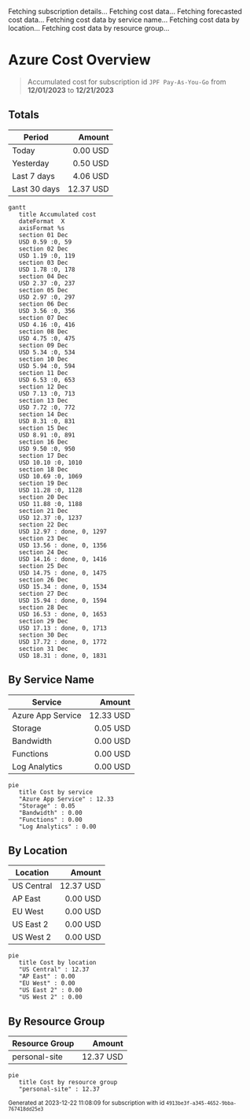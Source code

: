 Fetching subscription details...
Fetching cost data...
Fetching forecasted cost data...
Fetching cost data by service name...
Fetching cost data by location...
Fetching cost data by resource group...
# Azure Cost Overview

> Accumulated cost for subscription id `JPF Pay-As-You-Go` from **12/01/2023** to **12/21/2023**

## Totals

|Period|Amount|
|---|---:|
|Today|0.00 USD|
|Yesterday|0.50 USD|
|Last 7 days|4.06 USD|
|Last 30 days|12.37 USD|

```mermaid
gantt
   title Accumulated cost
   dateFormat  X
   axisFormat %s
   section 01 Dec
   USD 0.59 :0, 59
   section 02 Dec
   USD 1.19 :0, 119
   section 03 Dec
   USD 1.78 :0, 178
   section 04 Dec
   USD 2.37 :0, 237
   section 05 Dec
   USD 2.97 :0, 297
   section 06 Dec
   USD 3.56 :0, 356
   section 07 Dec
   USD 4.16 :0, 416
   section 08 Dec
   USD 4.75 :0, 475
   section 09 Dec
   USD 5.34 :0, 534
   section 10 Dec
   USD 5.94 :0, 594
   section 11 Dec
   USD 6.53 :0, 653
   section 12 Dec
   USD 7.13 :0, 713
   section 13 Dec
   USD 7.72 :0, 772
   section 14 Dec
   USD 8.31 :0, 831
   section 15 Dec
   USD 8.91 :0, 891
   section 16 Dec
   USD 9.50 :0, 950
   section 17 Dec
   USD 10.10 :0, 1010
   section 18 Dec
   USD 10.69 :0, 1069
   section 19 Dec
   USD 11.28 :0, 1128
   section 20 Dec
   USD 11.88 :0, 1188
   section 21 Dec
   USD 12.37 :0, 1237
   section 22 Dec
   USD 12.97 : done, 0, 1297
   section 23 Dec
   USD 13.56 : done, 0, 1356
   section 24 Dec
   USD 14.16 : done, 0, 1416
   section 25 Dec
   USD 14.75 : done, 0, 1475
   section 26 Dec
   USD 15.34 : done, 0, 1534
   section 27 Dec
   USD 15.94 : done, 0, 1594
   section 28 Dec
   USD 16.53 : done, 0, 1653
   section 29 Dec
   USD 17.13 : done, 0, 1713
   section 30 Dec
   USD 17.72 : done, 0, 1772
   section 31 Dec
   USD 18.31 : done, 0, 1831
```

## By Service Name

|Service|Amount|
|---|---:|
|Azure App Service|12.33 USD|
|Storage|0.05 USD|
|Bandwidth|0.00 USD|
|Functions|0.00 USD|
|Log Analytics|0.00 USD|

```mermaid
pie
   title Cost by service
   "Azure App Service" : 12.33
   "Storage" : 0.05
   "Bandwidth" : 0.00
   "Functions" : 0.00
   "Log Analytics" : 0.00
```

## By Location

|Location|Amount|
|---|---:|
|US Central|12.37 USD|
|AP East|0.00 USD|
|EU West|0.00 USD|
|US East 2|0.00 USD|
|US West 2|0.00 USD|

```mermaid
pie
   title Cost by location
   "US Central" : 12.37
   "AP East" : 0.00
   "EU West" : 0.00
   "US East 2" : 0.00
   "US West 2" : 0.00
```

## By Resource Group

|Resource Group|Amount|
|---|---:|
|personal-site|12.37 USD|

```mermaid
pie
   title Cost by resource group
   "personal-site" : 12.37
```

<sup>Generated at 2023-12-22 11:08:09 for subscription with id `4913be3f-a345-4652-9bba-767418dd25e3`</sup>
